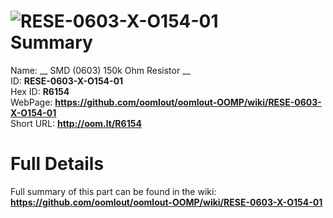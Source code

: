 
![RESE-0603-X-O154-01](https://github.com/oomlout/oomlout-OOMP/blob/master/parts/RESE-0603-X-O154-01/RESE-0603-X-O154-01_420.jpg)   
Summary
=================
  
Name: __ SMD (0603) 150k Ohm Resistor __    
ID: __RESE-0603-X-O154-01__   
Hex ID: __R6154__   
WebPage: __https://github.com/oomlout/oomlout-OOMP/wiki/RESE-0603-X-O154-01__   
Short URL: __http://oom.lt/R6154__   

Full Details
==========================
Full summary of this part can be found in the wiki:   
__https://github.com/oomlout/oomlout-OOMP/wiki/RESE-0603-X-O154-01__    

